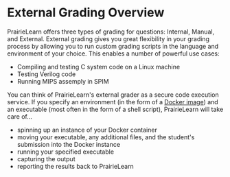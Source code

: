 # External Grading Overview

PrairieLearn offers three types of grading for questions: Internal, Manual, and External. External grading gives you great flexibility in your grading process by allowing you to run custom grading scripts in the language and environment of your choice. This enables a number of powerful use cases:

* Compiling and testing C system code on a Linux machine
* Testing Verilog code
* Running MIPS assemply in SPIM

You can think of PrairieLearn's external grader as a secure code execution service. If you specify an environment (in the form of a [Docker image](https://www.docker.com/)) and an executable (most often in the form of a shell script), PrairieLearn will take care of...

* spinning up an instance of your Docker container
* moving your executable, any additional files, and the student's submission into the Docker instance
* running your specified executable
* capturing the output
* reporting the results back to PrairieLearn
